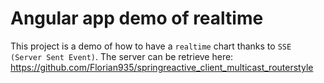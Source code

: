 # Angular app demo of realtime

This project is a demo of how to have a `realtime` chart thanks to `SSE (Server Sent Event)`. The server can be retrieve here: https://github.com/Florian935/springreactive_client_multicast_routerstyle
